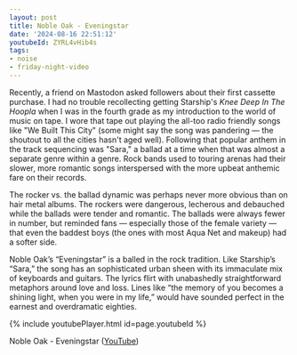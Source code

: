 ```yaml
---
layout: post
title: Noble Oak - Eveningstar
date: '2024-08-16 22:51:12'
youtubeId: ZYRL4vHib4s
tags:
- noise
- friday-night-video
---
```


Recently, a friend on Mastodon asked followers about their first cassette purchase. I had no trouble recollecting getting Starship's *Knee Deep In The Hoopla* when I was in the fourth grade as my introduction to the world of music on tape. I wore that tape out playing the all-too radio friendly songs like "We Built This City" (some might say the song was pandering — the shoutout to all the cities hasn't aged well). Following that popular anthem in the track sequencing was "Sara," a ballad at a time when that was almost a separate genre within a genre. Rock bands used to touring arenas had their slower, more romantic songs interspersed with the more upbeat anthemic fare on their records. 

The rocker vs. the ballad dynamic was perhaps never more obvious than on hair metal albums. The rockers were dangerous, lecherous and debauched while the ballads were tender and romantic. The ballads were always fewer in number, but reminded fans — especially those of the female variety — that even the baddest boys (the ones with most Aqua Net and makeup) had a softer side. 

<!--more-->

Noble Oak’s “Eveningstar” is a balled in the rock tradition. Like Starship’s “Sara,” the song has an sophisticated urban sheen with its immaculate mix of keyboards and guitars. The lyrics flirt with unabashedly straightforward metaphors around love and loss. Lines like “the memory of you becomes a shining light, when you were in my life,” would have sounded perfect in the earnest and overdramatic eighties. 

{% include youtubePlayer.html id=page.youtubeId %}

Noble Oak - Eveningstar ([YouTube](https://youtu.be/ZYRL4vHib4s?si=CnfKobHXyALLRFy1))



